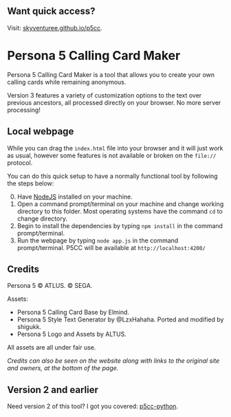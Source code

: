 ## Want quick access?

Visit: [skyventuree.github.io/p5cc](https://skyventuree.github.io/p5cc/index.html).

# Persona 5 Calling Card Maker

Persona 5 Calling Card Maker is a tool that allows you to create your own calling cards while remaining anonymous.

Version 3 features a variety of customization options to the text over previous ancestors, all processed directly on your browser. No more server processing!

## Local webpage

While you can drag the `index.html` file into your browser and it will just work as usual, however some features is not available or broken on the `file://` protocol.

You can do this quick setup to have a normally functional tool by following the steps below:

0. Have [NodeJS](https://nodejs.dev) installed on your machine.
1. Open a command prompt/terminal on your machine and change working directory to this folder. Most operating systems have the command `cd` to change directory.
2. Begin to install the dependencies by typing `npm install` in the command prompt/terminal.
3. Run the webpage by typing `node app.js` in the command prompt/terminal. P5CC will be available at `http://localhost:4200/`

## Credits

Persona 5 © ATLUS. © SEGA. 

Assets:

- Persona 5 Calling Card Base by Elmind.
- Persona 5 Style Text Generator by @LzxHahaha. Ported and modified by shigukk.
- Persona 5 Logo and Assets by ALTUS.

All assets are all under fair use.

_Credits can also be seen on the website along with links to the original site and owners, at the bottom of the page._

## Version 2 and earlier

Need version 2 of this tool? I got you covered: [p5cc-python](https://github.com/sora-archive/p5cc-python).


